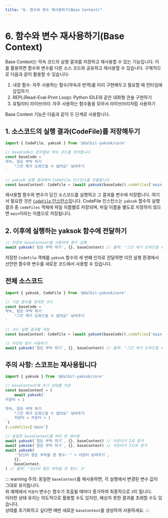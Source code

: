 ```yaml
---
title: "6. 함수와 변수 재사용하기(Base Context)"
---
```


# 6. 함수와 변수 재사용하기(Base Context)

Base Context는 약속 코드의 실행 결과를 저장하고 재사용할 수 있는 기능입니다. 이를 활용하면 함수와 변수를 다른 소스 코드와 공유하고 재사용할 수 있습니다. 구체적으로 다음과 같이 활용할 수 있습니다:

1. 내장 함수: 자주 사용하는 함수(약속과 번역)를 미리 구현해두고 필요할 때 런타임에 삽입하기
2. REPL(Read-Eval-Print Loop): Python IDLE와 같은 대화형 콘솔 구현하기
3. 유틸리티 라이브러리: 자주 사용하는 함수들을 모아서 라이브러리처럼 사용하기

Base Context 기능은 다음과 같이 두 단계로 사용합니다.

## 1. 소스코드의 실행 결과(CodeFile)를 저장해두기

```ts
import { CodeFile, yaksok } from '@dalbit-yaksok/core'

// baseCode는 문자열로 약속 코드를 정의합니다
const baseCode = `
약속, 힘든 부탁 하기
    "그건 제가 도와드릴 수 없어요" 보여주기
`

// yaksok 실행 결과에서 CodeFile 인스턴스를 추출합니다
const baseContext: CodeFile = (await yaksok(baseCode)).codeFiles['main']
```

재사용할 함수와 변수가 담긴 소스코드를 실행하고 그 결과를 변수에 저장합니다. 여기서 필요한 것은 [`CodeFile` 인스턴스](/api/core/mod/classes/CodeFile.html)입니다. CodeFile 인스턴스는 `yaksok` 함수의 실행 결과 중 `codeFiles` 객체에 파일 이름별로 저장되며, 파일 이름을 별도로 지정하지 않으면 `main`이라는 이름으로 저장됩니다.

## 2. 이후에 실행하는 yaksok 함수에 전달하기

```ts
// 저장된 baseContext를 사용하여 함수 실행
await yaksok(`힘든 부탁 하기`, {}, baseContext) // 출력: "그건 제가 도와드릴 수 없어요"
```

저장한 `CodeFile` 객체를 `yaksok` 함수의 세 번째 인자로 전달하면 이전 실행 환경에서 선언한 함수와 변수를 새로운 코드에서 사용할 수 있습니다.

## 전체 소스코드

```ts
import { yaksok, CodeFile } from '@dalbit-yaksok/core'

// 기본 함수를 정의한 코드
const baseCode = `
약속, 힘든 부탁 하기
    "그건 제가 도와드릴 수 없어요" 보여주기
`

// 코드 실행 결과를 저장
const baseContext: CodeFile = (await yaksok(baseCode)).codeFiles['main']

// 저장된 함수 사용하기
await yaksok(`힘든 부탁 하기`, {}, baseContext) // 출력: "그건 제가 도와드릴 수 없어요"
```

## 주의 사항: 스코프는 재사용됩니다

```ts
import { yaksok } from '@dalbit-yaksok/core'

// baseContext에 초기 상태를 저장
const baseContext = (
    await yaksok(`
카운터 = 1

약속, 힘든 부탁 하기
    "그건 제가 도와드릴 수 없어요" 보여주기
    카운터 = 카운터 + 1
`)
).codeFiles['main']

// 동일한 baseContext를 여러 번 재사용
await yaksok(`힘든 부탁 하기`, {}, baseContext) // 카운터가 2로 증가
await yaksok(`힘든 부탁 하기`, {}, baseContext) // 카운터가 3으로 증가
await yaksok(
    `"당신이 힘든 부탁을 한 횟수: " + 카운터 보여주기`,
    {},
    baseContext,
) // 출력: "당신이 힘든 부탁을 한 횟수: 3"
```

::: warning
주의: 동일한 `baseContext`를 재사용하면, 각 실행에서 변경된 변수 값이 그대로 유지됩니다.  
위 예제에서 `카운터` 변수는 함수가 호출될 때마다 증가하여 최종적으로 `3`이 됩니다.  
이러한 상태 유지는 의도적으로 활용할 수도 있지만, 예상치 못한 결과를 초래할 수도 있습니다.  
상태를 초기화하고 싶다면 매번 새로운 `baseContext`를 생성하여 사용하세요.
:::
